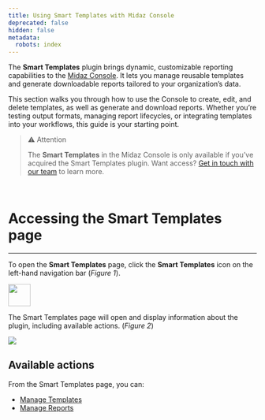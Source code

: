 ```yaml
---
title: Using Smart Templates with Midaz Console
deprecated: false
hidden: false
metadata:
  robots: index
---
```

The **Smart Templates** plugin brings dynamic, customizable reporting capabilities to the [Midaz Console](doc:about-midaz-console). It lets you manage reusable templates and generate downloadable reports tailored to your organization’s data.

This section walks you through how to use the Console to create, edit, and delete templates, as well as generate and download reports. Whether you’re testing output formats, managing report lifecycles, or integrating templates into your workflows, this guide is your starting point.

> ⚠️ Attention
>
> The **Smart Templates** in the Midaz Console is only available if you’ve acquired the Smart Templates plugin. Want access? [Get in touch with our team](https://lerian.studio/contact) to learn more.

<br />

# Accessing the Smart Templates page

***

To open the **Smart Templates** page, click the **Smart Templates** icon on the left-hand navigation bar (*Figure 1*).

<Image align="center" border={true} caption="Figure 1. The icon to access the Smart Templates page." src="https://files.readme.io/056549d6e115f842e7505516ea3200f983ddb7c1efd7b3cd759c7b27fa12cd59-smart_templates_icon.jpg" width="45px" />

<br />

The Smart Templates page will open and display information about the plugin, including available actions. (*Figure 2*)

<Image align="center" border={true} caption="Figure 2. The main Smart Templates page" src="https://files.readme.io/72b30dc6c9664498aeea74914deaf4c0f07a47a221f999605a3f3d860b5bcf2a-smart_template_main.png" />

<br />

## Available actions

From the Smart Templates page, you can:

* [Manage Templates](doc:managing-templates)
* [Manage Reports](doc:managing-reports)